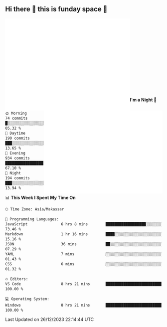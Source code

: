 ## Hi there 👋 this is funday space 🚀

<img align="left" width="400" alt="🌞" src="https://raw.githubusercontent.com/fhasnur/fhasnur/master/general.svg?token=ATQS65TR7ETTG5RLJUDIDBLBN34HE">
<img align="right" width="380" alt="🌞" src="https://raw.githubusercontent.com/fhasnur/fhasnur/master/statistics.svg?token=ATQS65TR7ETTG5RLJUDIDBLBN34HE">

<br><br><br><br><br><br><br><br><br><br><br><br><br><br>

<!--START_SECTION:waka-->
**I'm a Night 🦉** 

```text
🌞 Morning                74 commits          █░░░░░░░░░░░░░░░░░░░░░░░░   05.32 % 
🌆 Daytime                190 commits         ███░░░░░░░░░░░░░░░░░░░░░░   13.65 % 
🌃 Evening                934 commits         █████████████████░░░░░░░░   67.10 % 
🌙 Night                  194 commits         ███░░░░░░░░░░░░░░░░░░░░░░   13.94 % 
```


📊 **This Week I Spent My Time On** 

```text
🕑︎ Time Zone: Asia/Makassar

💬 Programming Languages: 
JavaScript               6 hrs 8 mins        ██████████████████░░░░░░░   73.46 % 
Markdown                 1 hr 16 mins        ████░░░░░░░░░░░░░░░░░░░░░   15.16 % 
JSON                     36 mins             ██░░░░░░░░░░░░░░░░░░░░░░░   07.29 % 
YAML                     7 mins              ░░░░░░░░░░░░░░░░░░░░░░░░░   01.43 % 
CSS                      6 mins              ░░░░░░░░░░░░░░░░░░░░░░░░░   01.32 % 

🔥 Editors: 
VS Code                  8 hrs 21 mins       █████████████████████████   100.00 % 

💻 Operating System: 
Windows                  8 hrs 21 mins       █████████████████████████   100.00 % 
```


 Last Updated on 26/12/2023 22:14:44 UTC
<!--END_SECTION:waka-->
